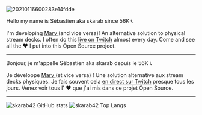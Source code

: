 ![20210116600283e14fdde](https://user-images.githubusercontent.com/62928763/127443230-ca696173-621d-490e-8967-bcc5121fd066.jpeg)


Hello my name is Sébastien aka skarab since 56K 📞

I'm developing [Marv ](https://github.com/skarab42/marv)(and vice versa)! An alternative solution to physical stream decks.
I often do this [live on Twitch](https://www.twitch.tv/skarab42) almost every day. Come and see all the ♥ I put into this Open Source project.

---

Bonjour, je m'appelle Sébastien aka skarab depuis le 56K 📞

Je développe [Marv ](https://github.com/skarab42/marv)(et vice versa) ! Une solution alternative aux stream decks physiques.
Je fais souvent cela [en direct sur Twitch](https://www.twitch.tv/skarab42) presque tous les jours. Venez voir tous l' ♥ que j'ai mis dans ce projet Open Source.

---

![skarab42 GitHub stats](https://github-readme-stats.vercel.app/api?username=skarab42&show_icons=false&theme=synthwave)
![skarab42 Top Langs](https://github-readme-stats.vercel.app/api/top-langs/?username=skarab42&langs_count=42&layout=compact&theme=synthwave)
